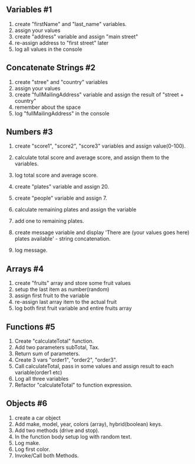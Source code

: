 ## Variables #1

1. create "firstName" and "last_name" variables.
2. assign your values
3. create "address" variable and assign "main street"
4. re-assign address to "first street" later
5. log all values in the console

## Concatenate Strings #2

1. create "stree" and "country" variables
2. assign your values
3. create "fullMailingAddress" variable and assign
   the result of "street + country"
4. remember about the space
5. log "fullMailingAddress" in the console

## Numbers #3

1. create "score1", "score2", "score3" variables and
   assign value(0-100).
2. calculate total score and average score, and
   assign them to the variables.
3. log total score and average score.

4. create "plates" variable and assign 20.
5. create "people" variable and assign 7.
6. calculate remaining plates and assign the variable
7. add one to remaining plates.
8. create message variable and display 'There are
   (your values goes here) plates available' - string
   concatenation.
9. log message.

## Arrays #4
1. create "fruits" array and store some fruit values
2. setup the last item as number(random)
3. assign first fruit to the variable
4. re-assign last array item to the actual fruit
5. log both first fruit variable and entire fruits array


## Functions #5
1. Create "calculateTotal" function.
2. Add two parameters subTotal, Tax.
3. Return sum of parameters.
4. Create 3 vars "order1", "order2", "order3".
5. Call calculateTotal, pass in some values and 
   assign result to each variable(order1 etc)
6. Log all three variables
7. Refactor "calculateTotal" to function expression.

 

## Objects #6
1. create a car object
2. Add make, model, year, colors (array),
   hybrid(boolean) keys.
3. Add two methods (drive and stop).
4. In the function body setup log with random text.
5. Log make.
6. Log first color.
7. Invoke/Call both Methods.

